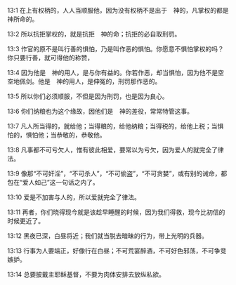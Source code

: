 <a id="1"></a>13:1  在上有权柄的，人人当顺服他，因为没有权柄不是出于　神的，凡掌权的都是　神所命的。  

<a id="2"></a>13:2  所以抗拒掌权的，就是抗拒　神的命；抗拒的必自取刑罚。  

<a id="3"></a>13:3  作官的原不是叫行善的惧怕，乃是叫作恶的惧怕。你愿意不惧怕掌权的吗？你只要行善，就可得他的称赞，  

<a id="4"></a>13:4  因为他是　神的用人，是与你有益的。你若作恶，却当惧怕，因为他不是空空地佩剑。他是　神的用人，是伸冤的，刑罚那作恶的。  

<a id="5"></a>13:5  所以你们必须顺服，不但是因为刑罚，也是因为良心。  

<a id="6"></a>13:6  你们纳粮也为这个缘故，因他们是　神的差役，常常特管这事。  

<a id="7"></a>13:7  凡人所当得的，就给他；当得粮的，给他纳粮；当得税的，给他上税；当惧怕的，惧怕他；当恭敬的，恭敬他。  

<a id="8"></a>13:8  凡事都不可亏欠人，惟有彼此相爱，要常以为亏欠，因为爱人的就完全了律法。  

<a id="9"></a>13:9  像那“不可奸淫”，“不可杀人”，“不可偷盗”，“不可贪婪”，或有别的诫命，都包在“爱人如己”这一句话之内了。  

<a id="10"></a>13:10  爱是不加害与人的，所以爱就完全了律法。  

<a id="11"></a>13:11  再者，你们晓得现今就是该趁早睡醒的时候，因为我们得救，现今比初信的时候更近了。  

<a id="12"></a>13:12  黑夜已深，白昼将近；我们就当脱去暗昧的行为，带上光明的兵器。  

<a id="13"></a>13:13  行事为人要端正，好像行在白昼；不可荒宴醉酒，不可好色邪荡，不可争竞嫉妒。  

<a id="14"></a>13:14  总要披戴主耶稣基督，不要为肉体安排去放纵私欲。  

